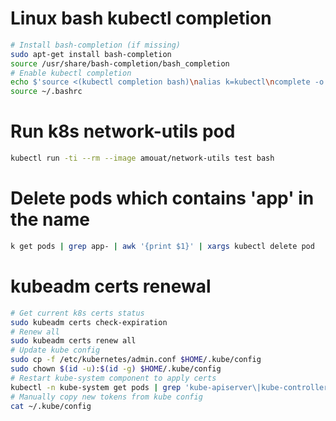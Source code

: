 # Linux bash kubectl completion
```sh
# Install bash-completion (if missing)
sudo apt-get install bash-completion
source /usr/share/bash-completion/bash_completion
# Enable kubectl completion
echo $'source <(kubectl completion bash)\nalias k=kubectl\ncomplete -o default -F __start_kubectl k' >>~/.bashrc
source ~/.bashrc
```


# Run k8s network-utils pod 
```sh
kubectl run -ti --rm --image amouat/network-utils test bash 
```


# Delete pods which contains 'app' in the name
```sh
k get pods | grep app- | awk '{print $1}' | xargs kubectl delete pod
```


# kubeadm certs renewal
```sh
# Get current k8s certs status
sudo kubeadm certs check-expiration
# Renew all
sudo kubeadm certs renew all
# Update kube config
sudo cp -f /etc/kubernetes/admin.conf $HOME/.kube/config
sudo chown $(id -u):$(id -g) $HOME/.kube/config
# Restart kube-system component to apply certs
kubectl -n kube-system get pods | grep 'kube-apiserver\|kube-controller-manager\|kube-scheduler\|etcd' | awk '{print $1}' | xargs kubectl -n kube-system delete pod
# Manually copy new tokens from kube config
cat ~/.kube/config 
```
